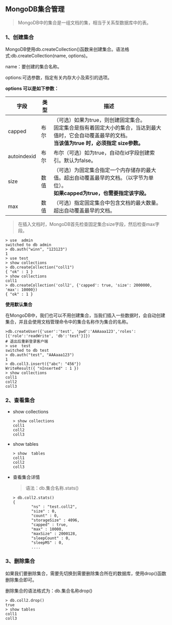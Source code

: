 ## MongoDB集合管理

>MongoDB中的集合是一组文档的集，相当于关系型数据库中的表。

### 1、创建集合

MongoDB使用db.createCollection()函数来创建集合。语法格式:db.createCollection(name, options)。

 name：要创建的集合名称。

options:可选参数，指定有关内存大小及索引的选项。

**options 可以是如下参数：**

| 字段        | 类型 | 描述                                                         |
| ----------- | ---- | ------------------------------------------------------------ |
| capped      | 布尔 | （可选）如果为true，则创建固定集合。<br />固定集合是指有着固定大小的集合，当达到最大值时，它会自动覆盖最早的文档。<br/>**当该值为true 时，必须指定 size参数。** |
| autoindexid | 布尔 | 布尔（可选）如为true，自动在id字段创建索引。默认为false。    |
| size        | 数值 | （可选）为固定集合指定一个内存储存的最大值。超出自动覆盖最早的文档。（以字节为单位）。<br />**如果capped为true，也需要指定该字段。** |
| max         | 数值 | （可选）指定固定集合中包含文档的最大数量。超出自动覆盖最早的文档。 |

> 在插入文档时，MongoDB首先检查固定集合size字段，然后检查max字段。

```shell
> use  admin
switched to db admin
> db.auth("winn", "123123")
1
> use test
> show collections
> db.createCollection("coll1")
{ "ok" : 1 }
> show collections
coll1
> db.createCollection('coll2', {'capped': true, 'size': 2000000, 'max': 10000})
{ "ok" : 1 }
```

**使用默认集合**

在MongoDB中，我们也可以不用创建集合，当我们插入一些数据时，会自动创建集合，并且会使用文档管理命令中的集合名称作为集合的名称。

```shell
>db.createUser({'user':'test', 'pwd':'AAAaaa123','roles':[{'role':'readWrite', 'db':'test'}]})
# 退出后重新登录客户端
> use  test
switched to db test
> db.auth("test", "AAAaaa123")
1
> db.coll3.insert({"abc": "456"})
WriteResult({ "nInserted" : 1 })
> show collections
coll1
coll2
coll3
```

### 2、查看集合

- show collections

  ```shell
  > show collections
  coll1
  coll2
  coll3
  ```

- show  tables

  ```shell
  > show  tables
  coll1
  coll2
  coll3
  ```

- 查看集合详情

  > 语法：db.集合名称.stats()

  ```shell
  > db.coll2.stats()
  {
          "ns" : "test.coll2",
          "size" : 0,
          "count" : 0,
          "storageSize" : 4096,
          "capped" : true,
          "max" : 10000,
          "maxSize" : 2000128,
          "sleepCount" : 0,
          "sleepMS" : 0,
          ....
  ```

### 3、删除集合

如果我们要删除集合，需要先切换到需要删除集合所在的数据库，使用drop()函数删除集合即可。

删除集合的语法格式为：db.集合名称drop()

```shell
> db.coll2.drop()
true
> show tables
coll1
coll3
```

